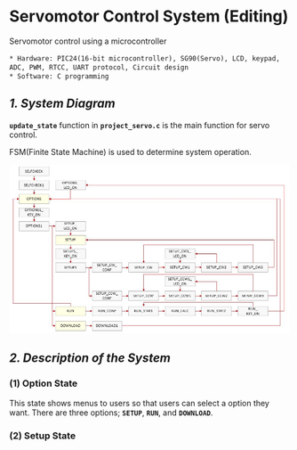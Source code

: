 # Servomotor Control System (Editing)
Servomotor control using a microcontroller
```
* Hardware: PIC24(16-bit microcontroller), SG90(Servo), LCD, keypad, ADC, PWM, RTCC, UART protocol, Circuit design
* Software: C programming
```

## _1. System Diagram_
**`update_state`** function in **`project_servo.c`** is the main function for servo control.

FSM(Finite State Machine) is used to determine system operation.

![alt text](https://github.com/lkyungho/Images/blob/master/servomotor-control-diagram.JPG "System Diagram")

## _2. Description of the System_
### (1) Option State
This state shows menus to users so that users can select a option they want. There are three options; **`SETUP`**, **`RUN`**, and **`DOWNLOAD`**.

### (2) Setup State
